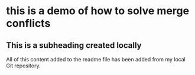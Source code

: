 # this is a demo of how to solve merge conflicts

## This is a subheading created locally

All of this content added to the readme file has been added from my local Git repository.
